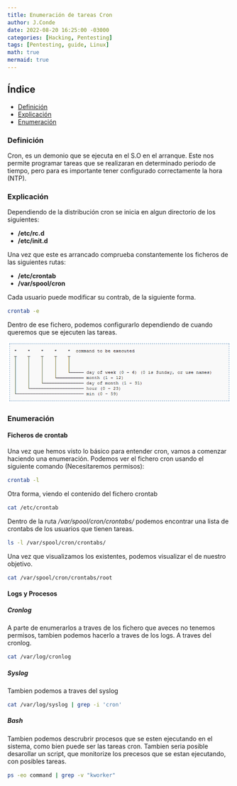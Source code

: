 ```yaml
---
title: Enumeración de tareas Cron
author: J.Conde
date: 2022-08-20 16:25:00 -03000 
categories: [Hacking, Pentesting]
tags: [Pentesting, guide, Linux]
math: true
mermaid: true
---
```



## Índice
- [Definición](#definición)
- [Explicación](#explicación)
- [Enumeración](#enumeración)


### Definición
Cron, es un demonio que se ejecuta en el S.O en el arranque. Este nos permite programar
tareas que se realizaran en determinado periodo de tiempo, pero para es importante tener 
configurado correctamente la hora (NTP).

### Explicación 
Dependiendo de la distribución cron se inicia en algun directorio de los siguientes: 
- **/etc/rc.d**
- **/etc/init.d** 

Una vez que este es arrancado comprueba constantemente los ficheros de las siguientes rutas: 
- **/etc/crontab**
- **/var/spool/cron**

Cada usuario puede modificar su contrab, de la siguiente forma.
```bash
crontab -e 
```
Dentro de ese fichero, podemos configurarlo dependiendo de cuando queremos que se ejecuten
las tareas.

![Cron](/assets/img/cron/cron.png)

### Enumeración
#### Ficheros de crontab 
Una vez que hemos visto lo básico para entender cron, vamos a comenzar haciendo una enumeración.
Podemos ver el fichero cron usando el siguiente comando (Necesitaremos permisos):

```bash
crontab -l 
```
Otra forma, viendo el contenido del fichero crontab

```bash
cat /etc/crontab 
```
Dentro de la ruta */var/spool/cron/crontabs/* podemos encontrar una lista de crontabs de los usuarios
que tienen tareas. 

```bash
ls -l /var/spool/cron/crontabs/
```

Una vez que visualizamos los existentes, podemos visualizar el de nuestro objetivo. 

```bash
cat /var/spool/cron/crontabs/root
```
#### Logs y Procesos
##### Cronlog 
A parte de enumerarlos a traves de los fichero que aveces no tenemos permisos, tambien podemos hacerlo a traves de 
los logs. A traves del cronlog.

```bash 
cat /var/log/cronlog 
```

##### Syslog
Tambien podemos a traves del syslog

```bash 
cat /var/log/syslog | grep -i 'cron'
```

##### Bash 
Tambien podemos descrubrir procesos que se esten ejecutando en el sistema, como bien
puede ser las tareas cron. Tambien seria posible desarollar un script, que monitorize
los precesos que se estan ejecutando, con posibles tareas.

```bash 
ps -eo command | grep -v "kworker"
```
